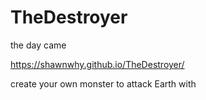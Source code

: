 # TheDestroyer
the day came

https://shawnwhy.github.io/TheDestroyer/

create your own monster to attack Earth with
